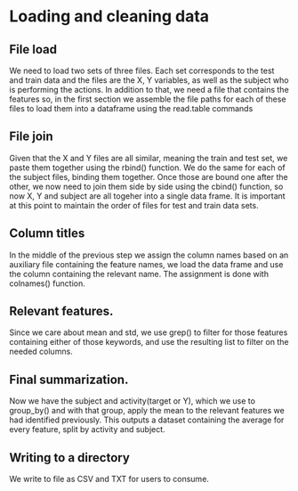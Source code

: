 # Loading and cleaning data

## File load

We need to load two sets of three files.  Each set corresponds to the test and train data and the files are the X, Y variables, as well as the subject who is performing the actions.
In addition to that, we need a file that contains the features so, in the first section we assemble the file paths for each of these files to load them into a dataframe using the read.table commands

## File join

Given that the X and Y files are all similar, meaning the train and test set, we paste them together using the rbind() function.  We do the same for each of the subject files, binding them together.
Once those are bound one after the other, we now need to join them side by side using the cbind() function, so now X, Y and subject are all togeher into a single data frame.
It is important at this point to maintain the order of files for test and train data sets.

## Column titles

In the middle of the previous step we assign the column names based on an auxiliary file containing the feature names, we load the data frame and use the column containing the relevant name.
The assignment is done with colnames() function.

## Relevant features.

Since we care about mean and std, we use grep() to filter for those features containing either of those keywords, and use the resulting list to filter on the needed columns.

## Final summarization.

Now we have the subject and activity(target or Y), which we use to group_by() and with that group, apply the mean to the relevant features we had identified previously.  This outputs a dataset containing the average for every feature, split by activity and subject.

## Writing to a directory

We write to file as CSV and TXT for users to consume.